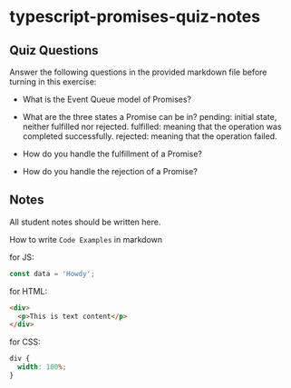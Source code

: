 # typescript-promises-quiz-notes

## Quiz Questions

Answer the following questions in the provided markdown file before turning in this exercise:

- What is the Event Queue model of Promises?

- What are the three states a Promise can be in?
  pending: initial state, neither fulfilled nor rejected.
  fulfilled: meaning that the operation was completed successfully.
  rejected: meaning that the operation failed.

- How do you handle the fulfillment of a Promise?

- How do you handle the rejection of a Promise?

## Notes

All student notes should be written here.

How to write `Code Examples` in markdown

for JS:

```javascript
const data = 'Howdy';
```

for HTML:

```html
<div>
  <p>This is text content</p>
</div>
```

for CSS:

```css
div {
  width: 100%;
}
```
